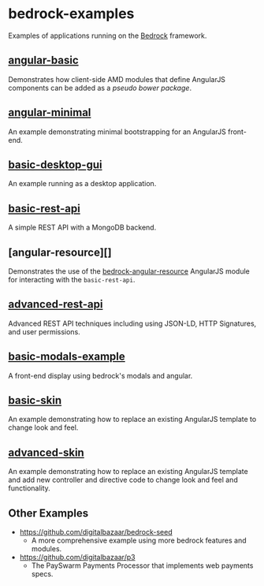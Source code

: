 # bedrock-examples

Examples of applications running on the [Bedrock][] framework.

## [angular-basic][]

Demonstrates how client-side AMD modules that define AngularJS components can
be added as a _pseudo bower package_.

## [angular-minimal][]

An example demonstrating minimal bootstrapping for an AngularJS front-end.

## [basic-desktop-gui][]

An example running as a desktop application.

## [basic-rest-api][]

A simple REST API with a MongoDB backend.

## [angular-resource][]

Demonstrates the use of the [bedrock-angular-resource][] AngularJS module for
interacting with the `basic-rest-api`.

## [advanced-rest-api][]

Advanced REST API techniques including using JSON-LD, HTTP Signatures, and
user permissions.

## [basic-modals-example][]

A front-end display using bedrock's modals and angular.

## [basic-skin][]

An example demonstrating how to replace an existing AngularJS template to
change look and feel.

## [advanced-skin][]

An example demonstrating how to replace an existing AngularJS template and
add new controller and directive code to change look and feel and functionality.

## Other Examples

- https://github.com/digitalbazaar/bedrock-seed
  - A more comprehensive example using more bedrock features and modules.
- https://github.com/digitalbazaar/p3
  - The PaySwarm Payments Processor that implements web payments specs.

[Bedrock]: https://github.com/digitalbazaar/bedrock
[angular-minimal]: ./angular-minimal
[angular-basic]: ./angular-basic
[advanced-rest-api]: ./advanced-rest-api
[advanced-skin]: ./advanced-skin
[basic-modals-example]: ./basic-modals-example
[basic-rest-api]: ./basic-rest-api
[basic-desktop-gui]: ./basic-desktop-gui
[basic-skin]: ./basic-skin
[bedrock-angular-resource]:https://github.com/digitalbazaar/bedrock-angular-resource
